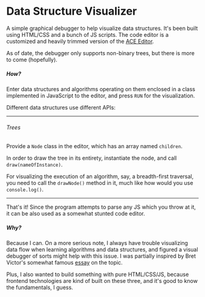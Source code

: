 # Data Structure Visualizer

A simple graphical debugger to help visualize data structures. It's been built using HTML/CSS and a bunch of JS scripts. The code editor is a customized and heavily trimmed version of the [ACE Editor](https://github.com/ajaxorg/ace). 

As of date, the debugger only supports non-binary trees, but there is more to come (hopefully).

##### How?

Enter data structures and algorithms operating on them enclosed in a class implemented in JavaScript to the editor, and press `RUN` for the visualization.

Different data structures use different APIs:

___

###### Trees

Provide a `Node` class in the editor, which has an array named `children`.

In order to draw the tree in its entirety, instantiate the node, and call `draw(nameOfInstance)`.

For visualizing the execution of an algorithm, say, a breadth-first traversal, you need to call the `drawNode()` method in it, much like how would you use `console.log()`.

___

That's it! Since the program attempts to parse any JS which you throw at it, it can be also used as a somewhat stunted code editor.  

##### Why?

Because I can. On a more serious note, I always have trouble visualizing data flow when learning algorithms and data structures, and figured a visual debugger of sorts might help with this issue. I was partially inspired by Bret Victor's somewhat famous [essay](http://worrydream.com/#!/LearnableProgramming) on the topic.

Plus, I also wanted to build something with pure HTML/CSS/JS, because frontend technologies are kind of built on these three, and it's good to know the fundamentals, I guess.
